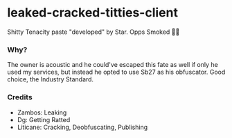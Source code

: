 # leaked-cracked-titties-client
Shitty Tenacity paste "developed" by Star. Opps Smoked 🚬🔥

### Why?
The owner is acoustic and he could've escaped this fate as well if only he used my services, but instead he opted to use Sb27 as his obfuscator. Good choice, the Industry Standard.

### Credits
- Zambos: Leaking
- Dg: Getting Ratted
- Liticane: Cracking, Deobfuscating, Publishing
